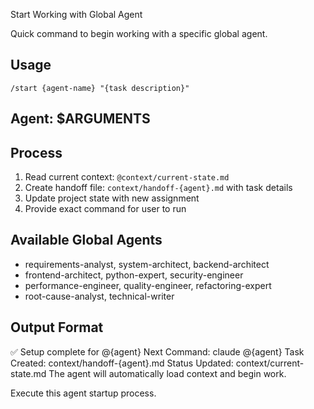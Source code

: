  Start Working with Global Agent

Quick command to begin working with a specific global agent.

## Usage
`/start {agent-name} "{task description}"`

## Agent: $ARGUMENTS

## Process
1. Read current context: `@context/current-state.md`
2. Create handoff file: `context/handoff-{agent}.md` with task details
3. Update project state with new assignment
4. Provide exact command for user to run

## Available Global Agents
- requirements-analyst, system-architect, backend-architect
- frontend-architect, python-expert, security-engineer
- performance-engineer, quality-engineer, refactoring-expert  
- root-cause-analyst, technical-writer

## Output Format
✅ Setup complete for @{agent}
Next Command:
claude @{agent}
Task Created: context/handoff-{agent}.md
Status Updated: context/current-state.md
The agent will automatically load context and begin work.

Execute this agent startup process.